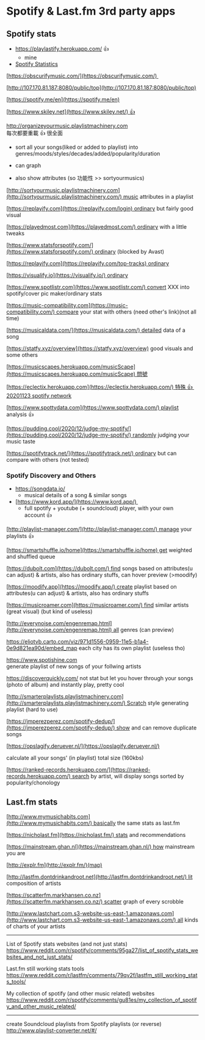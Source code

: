 # Spotify & Last.fm 3rd party apps

## Spotify stats
- <https://playlastify.herokuapp.com/> 👍
	- mine
- [Spotify Statistics](https://spotifystatistics.com/)

[https://obscurifymusic.com/](https://obscurifymusic.com/) 

[http://107.170.81.187:8080/public/top](http://107.170.81.187:8080/public/top)

[https://spotify.me/en](https://spotify.me/en)

[https://www.skiley.net](https://www.skiley.net/) 👍

<http://organizeyourmusic.playlistmachinery.com><br>每次都要重載 👍 很全面
- sort all your songs(liked or added to playlist) into genres/moods/styles/decades/added/popularity/duration
    
- can graph
    
- also show attributes (so 功能性 >> sortyourmusics)
    
[http://sortyourmusic.playlistmachinery.com](http://sortyourmusic.playlistmachinery.com/) music attributes in a playlist

[https://replayify.com](https://replayify.com/login) ordinary but fairly good visual

[https://playedmost.com](https://playedmost.com/) ordinary with a little tweaks

[https://www.statsforspotify.com/](https://www.statsforspotify.com/) ordinary (blocked by Avast)

[https://replayify.com](https://replayify.com/top-tracks) ordinary

[https://visualify.io](https://visualify.io/) ordinary

[https://www.spotlistr.com](https://www.spotlistr.com/) convert XXX into spotify/cover pic maker/ordinary stats

[https://music-compatibility.com](https://music-compatibility.com/) compare your stat with others (need other's link)(not all time)

[https://musicaldata.com/](https://musicaldata.com/) detailed data of a song

[https://statfy.xyz/overview](https://statfy.xyz/overview) good visuals and some others

[https://musicscapes.herokuapp.com/musicScape](https://musicscapes.herokuapp.com/musicScape) 問號

[https://eclectix.herokuapp.com](https://eclectix.herokuapp.com/) 特殊 👍  [20201123 spotify network](https://www.evernote.com/shard/s656/nl/172043268/82fde8e6-0d65-4610-92a3-58c59018e3f2)

[https://www.spottydata.com](https://www.spottydata.com/) playlist analysis 👍

[https://pudding.cool/2020/12/judge-my-spotify/](https://pudding.cool/2020/12/judge-my-spotify/) randomly judging your music taste

[https://spotifytrack.net/](https://spotifytrack.net/) ordinary but can compare with others (not tested)

  

### Spotify Discovery and Others
- <https://songdata.io/>
	- musical details of a song & similar songs
- [https://www.kord.app/](https://www.kord.app/) 
	- full spotify + youtube (+ soundcloud) player, with your own account 👍

[http://playlist-manager.com/](http://playlist-manager.com/) manage your playlists 👍

[https://smartshuffle.io/home](https://smartshuffle.io/home) get weighted and shuffled queue

[https://dubolt.com](https://dubolt.com/) find songs based on attributes(u can adjust) & artists, also has ordinary stuffs, can hover preview (>moodify)

[https://moodify.app](https://moodify.app/) create playlist based on attributes(u can adjust) & artists, also has ordinary stuffs

[https://musicroamer.com](https://musicroamer.com/) find similar artists (great visual) (but kind of useless)

[http://everynoise.com/engenremap.html](http://everynoise.com/engenremap.html) all genres (can preview)

<https://eliotvb.carto.com/viz/971d1556-0959-11e5-b1a4-0e9d821ea90d/embed_map>
each city has its own playlist (useless tho)

<https://www.spotishine.com>  
generate playlist of new songs of your follwing artists

<https://discoverquickly.com/> 
not stat but let you hover through your songs (photo of album) and instantly play, pretty cool

[http://smarterplaylists.playlistmachinery.com](http://smarterplaylists.playlistmachinery.com/) Scratch style generating playlist (hard to use)

[https://jmperezperez.com/spotify-dedup/](https://jmperezperez.com/spotify-dedup/) show and can remove duplicate songs

[https://opslagify.deruever.nl/](https://opslagify.deruever.nl/)

calculate all your songs' (in playlist) total size (160kbs)

[https://ranked-records.herokuapp.com/](https://ranked-records.herokuapp.com/) search by artist, will display songs sorted by popularity/chonology

  

## Last.fm stats

[http://www.mymusichabits.com](http://www.mymusichabits.com/) basically the same stats as last.fm

[https://nicholast.fm](https://nicholast.fm/) stats and recommendations

[https://mainstream.ghan.nl](https://mainstream.ghan.nl/) how mainstream you are

[http://explr.fm](http://explr.fm/)(map)

[http://lastfm.dontdrinkandroot.net](http://lastfm.dontdrinkandroot.net/) lit composition of artists

[https://scatterfm.markhansen.co.nz](https://scatterfm.markhansen.co.nz/) scatter graph of every scrobble

[http://www.lastchart.com.s3-website-us-east-1.amazonaws.com](http://www.lastchart.com.s3-website-us-east-1.amazonaws.com/) all kinds of charts of your artists  

---

List of Spotify stats websites (and not just stats)  
<https://www.reddit.com/r/spotify/comments/95ga27/list_of_spotify_stats_websites_and_not_just_stats/>

Last.fm still working stats tools  
<https://www.reddit.com/r/lastfm/comments/79qv2f/lastfm_still_working_stats_tools/>

My collection of spotify (and other music related) websites  
<https://www.reddit.com/r/spotify/comments/gu81es/my_collection_of_spotify_and_other_music_related/>
  

---

create Soundcloud playlists from Spotify playlists (or reverse)  
<http://www.playlist-converter.net/#/>
